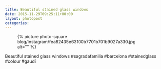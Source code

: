 ```yaml
---
title: Beautiful stained glass windows
date: 2015-11-29T09:25:11+00:00
layout: photopost
categories:
---
```


<figure class="photo photo--square">
  {% picture photo-square blog/instagram/fea82435e63100b7701b701b9027a330.jpg alt="" %}
</figure>

Beautiful stained glass windows
#sagradafamilia #barcelona #stainedglass #colour #gaudí
